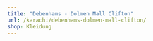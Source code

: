 ```yaml
---
title: "Debenhams - Dolmen Mall Clifton"
url: /karachi/debenhams-dolmen-mall-clifton/
shop: Kleidung
---
```

